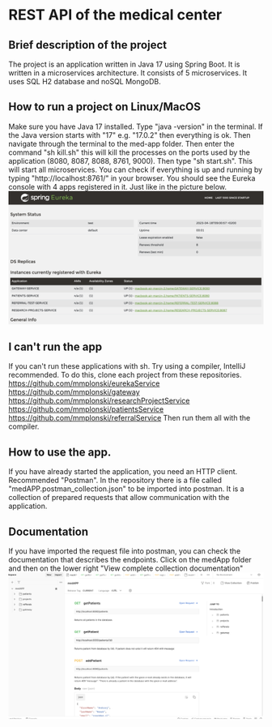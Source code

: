 # REST API of the medical center

## Brief description of the project

The project is an application written in Java 17 using Spring Boot.
It is written in a microservices architecture. It consists of 5 microservices. It uses SQL H2 database and noSQL MongoDB.

## How to run a project on Linux/MacOS

Make sure you have Java 17 installed. Type "java -version" in the terminal. If the Java version starts with "17" e.g. "17.0.2" then everything is ok.
Then navigate through the terminal to the med-app folder. Then enter the command "sh kill.sh" this will kill the processes on the ports used by the application (8080, 8087, 8088, 8761, 9000). Then type "sh start.sh". This will start all microservices.
You can check if everything is up and running by typing "http://localhost:8761/" in your browser. You should see the Eureka console with 4 apps registered in it. Just like in the picture below.
![](./images/eureka.png)

## I can't run the app

If you can't run these applications with sh. Try using a compiler, IntelIiJ recommended. To do this, clone each project from these repositories.
https://github.com/mmplonski/eurekaService
https://github.com/mmplonski/gateway
https://github.com/mmplonski/researchProjectService
https://github.com/mmplonski/patientsService
https://github.com/mmplonski/referralService
Then run them all with the compiler.

## How to use the app.

If you have already started the application, you need an HTTP client. Recommended "Postman".
In the repository there is a file called "medAPP.postman_collection.json" to be imported into postman. It is a collection of prepared requests that allow communication with the application.

## Documentation

If you have imported the request file into postman, you can check the documentation that describes the endpoints. Click on the medApp folder and then on the lower right "View complete collection documentation"
![](./images/dokumentacja.png)

